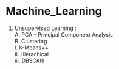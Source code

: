 # Machine_Learning
1. Unsupervised Learning : <br>
   A. PCA - Principal Component Analysis <br>
   B. Clustering <br>
      i. K-Means++ <br>
      ii. Hierachical <br>
      iii. DBSCAN <br>
